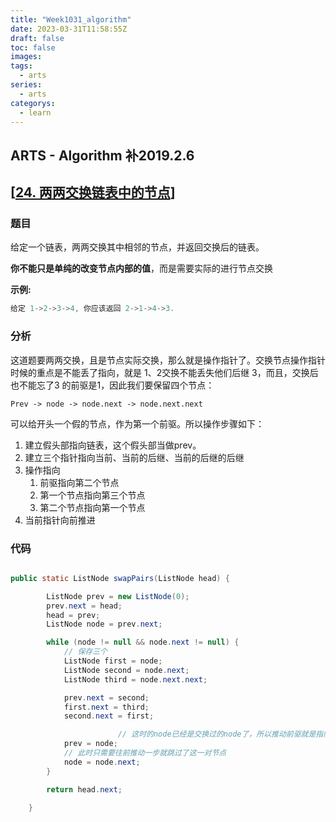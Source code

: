 ```yaml
---
title: "Week1031_algorithm"
date: 2023-03-31T11:58:55Z
draft: false 
toc: false
images:
tags:
  - arts 
series:
  - arts 
categorys:
  - learn 
---
```


## ARTS - Algorithm 补2019.2.6

## [[24. 两两交换链表中的节点](https://leetcode-cn.com/problems/swap-nodes-in-pairs/)]

### 题目

给定一个链表，两两交换其中相邻的节点，并返回交换后的链表。

**你不能只是单纯的改变节点内部的值**，而是需要实际的进行节点交换

**示例:**

```c
给定 1->2->3->4, 你应该返回 2->1->4->3.
```

### 分析

这道题要两两交换，且是节点实际交换，那么就是操作指针了。交换节点操作指针时候的重点是不能丢了指向，就是 1、2交换不能丢失他们后继 3，而且，交换后也不能忘了3 的前驱是1，因此我们要保留四个节点：

```Prev -> node -> node.next -> node.next.next```

可以给开头一个假的节点，作为第一个前驱。所以操作步骤如下：

1. 建立假头部指向链表，这个假头部当做prev。
2. 建立三个指针指向当前、当前的后继、当前的后继的后继
3. 操作指向
   1. 前驱指向第二个节点
   2. 第一个节点指向第三个节点
   3. 第二个节点指向第一个节点
4. 当前指针向前推进

### 代码

```java

public static ListNode swapPairs(ListNode head) {

        ListNode prev = new ListNode(0);
        prev.next = head;
        head = prev;
        ListNode node = prev.next;

        while (node != null && node.next != null) {
            // 保存三个
            ListNode first = node;
            ListNode second = node.next;
            ListNode third = node.next.next;

            prev.next = second;
            first.next = third;
            second.next = first;

						// 这时的node已经是交换过的node了，所以推动前驱就是指向这个第二个node
            prev = node;
            // 此时只需要往前推动一步就跳过了这一对节点
            node = node.next;
        }

        return head.next;

    }
```

